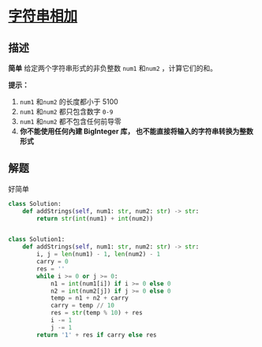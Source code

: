 # [字符串相加](https://leetcode-cn.com/problems/add-strings/)

## 描述

**简单**
给定两个字符串形式的非负整数 `num1` 和`num2` ，计算它们的和。

 

**提示：**

1. `num1` 和`num2` 的长度都小于 5100
2. `num1` 和`num2` 都只包含数字 `0-9`
3. `num1` 和`num2` 都不包含任何前导零
4. **你不能使用任何內建 BigInteger 库， 也不能直接将输入的字符串转换为整数形式**



## 解题

好简单

```python
class Solution:
    def addStrings(self, num1: str, num2: str) -> str:
        return str(int(num1) + int(num2))


class Solution1:
    def addStrings(self, num1: str, num2: str) -> str:
        i, j = len(num1) - 1, len(num2) - 1
        carry = 0
        res = ''
        while i >= 0 or j >= 0:
            n1 = int(num1[i]) if i >= 0 else 0
            n2 = int(num2[j]) if j >= 0 else 0
            temp = n1 + n2 + carry
            carry = temp // 10
            res = str(temp % 10) + res
            i -= 1
            j -= 1
        return '1' + res if carry else res
```



